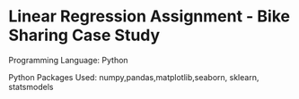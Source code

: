 # Linear Regression Assignment - Bike Sharing Case Study

Programming Language: Python

Python Packages Used: numpy,pandas,matplotlib,seaborn, sklearn, statsmodels
